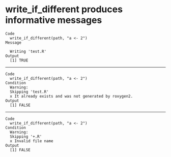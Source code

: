 # write_if_different produces informative messages

    Code
      write_if_different(path, "a <- 2")
    Message
      
      Writing 'test.R'
    Output
      [1] TRUE

---

    Code
      write_if_different(path, "a <- 2")
    Condition
      Warning:
      Skipping 'test.R'
      x It already exists and was not generated by roxygen2.
    Output
      [1] FALSE

---

    Code
      write_if_different(path, "a <- 2")
    Condition
      Warning:
      Skipping '+.R'
      x Invalid file name
    Output
      [1] FALSE


